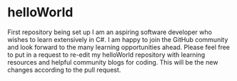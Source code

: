 # helloWorld
First repository being set up
I am an aspiring software developer who wishes to learn extensively in C#. I am happy to join the GitHub community and look forward to the many learning opportunities ahead. Please feel free to put in a request to re-edit my helloWorld repository with learning resources and helpful community blogs for coding.
This will be the new changes according to the pull request.
